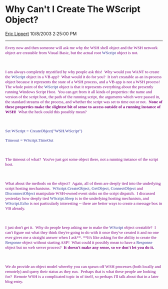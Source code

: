 <div id="page">

# Why Can't I Create The WScript Object?

[Eric Lippert](https://social.msdn.microsoft.com/profile/Eric%20Lippert) 10/8/2003 2:25:00 PM

-----

<div id="content">

<span style="FONT-SIZE: 10pt; COLOR: purple; FONT-FAMILY: &#39;Lucida Sans Unicode&#39;"> </span>

<span style="FONT-SIZE: 10pt; COLOR: purple; FONT-FAMILY: &#39;Lucida Sans Unicode&#39;">Every now and then someone will ask me why the WSH shell object and the WSH network object are creatable from Visual Basic, but the actual root </span><span style="FONT-SIZE: 10pt; COLOR: #333399; FONT-FAMILY: &#39;Lucida Console&#39;; mso-bidi-font-family: &#39;Lucida Sans Unicode&#39;">WScript</span><span style="FONT-SIZE: 10pt; COLOR: purple; FONT-FAMILY: &#39;Lucida Sans Unicode&#39;"> object is not.</span>

<span style="FONT-SIZE: 10pt; COLOR: purple; FONT-FAMILY: &#39;Lucida Sans Unicode&#39;"> </span>

 

<span style="FONT-SIZE: 10pt; COLOR: purple; FONT-FAMILY: &#39;Lucida Sans Unicode&#39;">I am always completely mystified by why people ask this\!  Why would you WANT to create the </span><span style="FONT-SIZE: 10pt; COLOR: #333399; FONT-FAMILY: &#39;Lucida Console&#39;; mso-bidi-font-family: &#39;Lucida Sans Unicode&#39;">WScript</span><span style="FONT-SIZE: 10pt; COLOR: purple; FONT-FAMILY: &#39;Lucida Sans Unicode&#39;"> object in a VB app?  What would it do for you?  It isn't creatable as an in-process object because it represents the state of a WSH process, and a VB app is not a WSH process\!  The whole point of the </span><span style="FONT-SIZE: 10pt; COLOR: #333399; FONT-FAMILY: &#39;Lucida Console&#39;; mso-bidi-font-family: &#39;Lucida Sans Unicode&#39;">WScript</span><span style="FONT-SIZE: 10pt; COLOR: purple; FONT-FAMILY: &#39;Lucida Sans Unicode&#39;"> object is that it represents everything about the presently running Windows Script Host.  You can get from it all kinds of properties: the name and version of the script host, the path of the running script, the arguments which were passed in, the standard streams of the process, and whether the script was set to time out or not.  **None of these properties make the slightest bit of sense to access outside of a running instance of WSH\!**  What the heck could this possibly mean?</span>

<span style="FONT-SIZE: 10pt; COLOR: purple; FONT-FAMILY: &#39;Lucida Sans Unicode&#39;"> </span>

 

<span style="FONT-SIZE: 10pt; COLOR: #333399; FONT-FAMILY: &#39;Lucida Console&#39;">Set WScript = CreateObject("WSH.WScript")</span>

<span style="FONT-SIZE: 10pt; COLOR: #333399; FONT-FAMILY: &#39;Lucida Console&#39;">Timeout = WScript.TimeOut</span>

<span style="FONT-SIZE: 10pt; COLOR: purple; FONT-FAMILY: &#39;Lucida Sans Unicode&#39;"> </span>

 

<span style="FONT-SIZE: 10pt; COLOR: purple; FONT-FAMILY: &#39;Lucida Sans Unicode&#39;">The timeout of what?  You've just got some object there, not a running instance of the script host.  </span>

<span style="FONT-SIZE: 10pt; COLOR: #333399; FONT-FAMILY: &#39;Lucida Console&#39;; mso-bidi-font-family: &#39;Lucida Sans Unicode&#39;"> </span>

 

<span style="FONT-SIZE: 10pt; COLOR: purple; FONT-FAMILY: &#39;Lucida Sans Unicode&#39;">What about the methods on the object?  Again, all of them are deeply tied into the underlying script hosting mechanisms.  </span><span style="FONT-SIZE: 10pt; COLOR: #333399; FONT-FAMILY: &#39;Lucida Console&#39;; mso-bidi-font-family: &#39;Lucida Sans Unicode&#39;">WScript.CreateObject</span><span style="FONT-SIZE: 10pt; COLOR: purple; FONT-FAMILY: &#39;Lucida Sans Unicode&#39;">, </span><span style="FONT-SIZE: 10pt; COLOR: #333399; FONT-FAMILY: &#39;Lucida Console&#39;; mso-bidi-font-family: &#39;Lucida Sans Unicode&#39;">GetObject</span><span style="FONT-SIZE: 10pt; COLOR: purple; FONT-FAMILY: &#39;Lucida Sans Unicode&#39;">, </span><span style="FONT-SIZE: 10pt; COLOR: #333399; FONT-FAMILY: &#39;Lucida Console&#39;; mso-bidi-font-family: &#39;Lucida Sans Unicode&#39;">ConnectObject</span><span style="FONT-SIZE: 10pt; COLOR: purple; FONT-FAMILY: &#39;Lucida Sans Unicode&#39;"> and </span><span style="FONT-SIZE: 10pt; COLOR: #333399; FONT-FAMILY: &#39;Lucida Console&#39;; mso-bidi-font-family: &#39;Lucida Sans Unicode&#39;">DisconnectObject</span><span style="FONT-SIZE: 10pt; COLOR: purple; FONT-FAMILY: &#39;Lucida Sans Unicode&#39;"> manipulate WSH-owned event sinks on the script dispatch.  I discussed yesterday how deeply tied </span><span style="FONT-SIZE: 10pt; COLOR: #333399; FONT-FAMILY: &#39;Lucida Console&#39;; mso-bidi-font-family: &#39;Lucida Sans Unicode&#39;">WScript.Sleep</span><span style="FONT-SIZE: 10pt; COLOR: purple; FONT-FAMILY: &#39;Lucida Sans Unicode&#39;"> is to the underlying hosting mechanism, and </span><span style="FONT-SIZE: 10pt; COLOR: #333399; FONT-FAMILY: &#39;Lucida Console&#39;; mso-bidi-font-family: &#39;Lucida Sans Unicode&#39;">WScript.Echo</span><span style="FONT-SIZE: 10pt; COLOR: purple; FONT-FAMILY: &#39;Lucida Sans Unicode&#39;"> is not particularly interesting -- there are better ways to create a message box in VB already.</span>

<span style="FONT-SIZE: 10pt; COLOR: purple; FONT-FAMILY: &#39;Lucida Sans Unicode&#39;"> </span>

 

<span style="FONT-SIZE: 10pt; COLOR: purple; FONT-FAMILY: &#39;Lucida Sans Unicode&#39;">I just don't get it.  Why do people keep asking me to make the </span><span style="FONT-SIZE: 10pt; COLOR: #333399; FONT-FAMILY: &#39;Lucida Console&#39;; mso-bidi-font-family: &#39;Lucida Sans Unicode&#39;">WScript</span><span style="FONT-SIZE: 10pt; COLOR: purple; FONT-FAMILY: &#39;Lucida Sans Unicode&#39;"> object creatable?  I can't figure out what they think they're going to do with it once they've created it and no one ever gives me a straight answer when I ask**. **It's like asking for the ability to create the </span><span style="FONT-SIZE: 10pt; COLOR: #333399; FONT-FAMILY: &#39;Lucida Console&#39;; mso-bidi-font-family: &#39;Lucida Sans Unicode&#39;">Response</span><span style="FONT-SIZE: 10pt; COLOR: purple; FONT-FAMILY: &#39;Lucida Sans Unicode&#39;"> object without starting ASP\!  What could it possibly mean to have a </span><span style="FONT-SIZE: 10pt; COLOR: #333399; FONT-FAMILY: &#39;Lucida Console&#39;; mso-bidi-font-family: &#39;Lucida Sans Unicode&#39;">Response</span><span style="FONT-SIZE: 10pt; COLOR: purple; FONT-FAMILY: &#39;Lucida Sans Unicode&#39;"> object but no web server process?  **It doesn't make any sense, so we don't let you do it.**</span>

<span style="FONT-SIZE: 10pt; COLOR: purple; FONT-FAMILY: &#39;Lucida Sans Unicode&#39;"> </span>

 

<span style="FONT-SIZE: 10pt; COLOR: purple; FONT-FAMILY: &#39;Lucida Sans Unicode&#39;">We *do* provide an object model whereby you can spawn off WSH processes (both locally and remotely) and query their status as they run.  Perhaps that is what these people are looking for?  Remote WSH is a complicated topic in of itself, so perhaps I'll talk about that in a later blog entry.</span>

</div>

</div>


